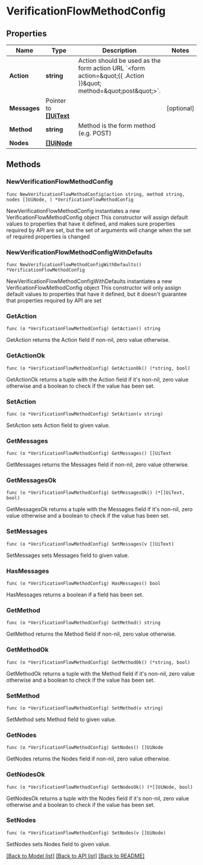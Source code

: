 # VerificationFlowMethodConfig

## Properties

Name | Type | Description | Notes
------------ | ------------- | ------------- | -------------
**Action** | **string** | Action should be used as the form action URL &#x60;&lt;form action&#x3D;\&quot;{{ .Action }}\&quot; method&#x3D;\&quot;post\&quot;&gt;&#x60;. | 
**Messages** | Pointer to [**[]UiText**](UiText.md) |  | [optional] 
**Method** | **string** | Method is the form method (e.g. POST) | 
**Nodes** | [**[]UiNode**](UiNode.md) |  | 

## Methods

### NewVerificationFlowMethodConfig

`func NewVerificationFlowMethodConfig(action string, method string, nodes []UiNode, ) *VerificationFlowMethodConfig`

NewVerificationFlowMethodConfig instantiates a new VerificationFlowMethodConfig object
This constructor will assign default values to properties that have it defined,
and makes sure properties required by API are set, but the set of arguments
will change when the set of required properties is changed

### NewVerificationFlowMethodConfigWithDefaults

`func NewVerificationFlowMethodConfigWithDefaults() *VerificationFlowMethodConfig`

NewVerificationFlowMethodConfigWithDefaults instantiates a new VerificationFlowMethodConfig object
This constructor will only assign default values to properties that have it defined,
but it doesn't guarantee that properties required by API are set

### GetAction

`func (o *VerificationFlowMethodConfig) GetAction() string`

GetAction returns the Action field if non-nil, zero value otherwise.

### GetActionOk

`func (o *VerificationFlowMethodConfig) GetActionOk() (*string, bool)`

GetActionOk returns a tuple with the Action field if it's non-nil, zero value otherwise
and a boolean to check if the value has been set.

### SetAction

`func (o *VerificationFlowMethodConfig) SetAction(v string)`

SetAction sets Action field to given value.


### GetMessages

`func (o *VerificationFlowMethodConfig) GetMessages() []UiText`

GetMessages returns the Messages field if non-nil, zero value otherwise.

### GetMessagesOk

`func (o *VerificationFlowMethodConfig) GetMessagesOk() (*[]UiText, bool)`

GetMessagesOk returns a tuple with the Messages field if it's non-nil, zero value otherwise
and a boolean to check if the value has been set.

### SetMessages

`func (o *VerificationFlowMethodConfig) SetMessages(v []UiText)`

SetMessages sets Messages field to given value.

### HasMessages

`func (o *VerificationFlowMethodConfig) HasMessages() bool`

HasMessages returns a boolean if a field has been set.

### GetMethod

`func (o *VerificationFlowMethodConfig) GetMethod() string`

GetMethod returns the Method field if non-nil, zero value otherwise.

### GetMethodOk

`func (o *VerificationFlowMethodConfig) GetMethodOk() (*string, bool)`

GetMethodOk returns a tuple with the Method field if it's non-nil, zero value otherwise
and a boolean to check if the value has been set.

### SetMethod

`func (o *VerificationFlowMethodConfig) SetMethod(v string)`

SetMethod sets Method field to given value.


### GetNodes

`func (o *VerificationFlowMethodConfig) GetNodes() []UiNode`

GetNodes returns the Nodes field if non-nil, zero value otherwise.

### GetNodesOk

`func (o *VerificationFlowMethodConfig) GetNodesOk() (*[]UiNode, bool)`

GetNodesOk returns a tuple with the Nodes field if it's non-nil, zero value otherwise
and a boolean to check if the value has been set.

### SetNodes

`func (o *VerificationFlowMethodConfig) SetNodes(v []UiNode)`

SetNodes sets Nodes field to given value.



[[Back to Model list]](../README.md#documentation-for-models) [[Back to API list]](../README.md#documentation-for-api-endpoints) [[Back to README]](../README.md)


